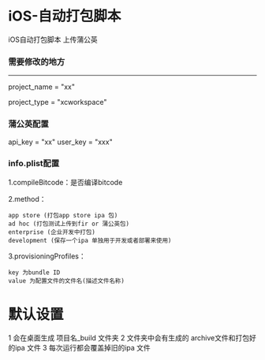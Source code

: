 # iOS-自动打包脚本
iOS自动打包脚本
上传蒲公英

### 需要修改的地方
*****************************
project_name =  "xx"

project_type = "xcworkspace"

### 蒲公英配置
api_key = "xx"
user_key = "xxx"

### info.plist配置
1.compileBitcode：是否编译bitcode

2.method：
```
app store (打包app store ipa 包)
ad hoc (打包测试上传到fir or 蒲公英包)
enterprise (企业开发中打包)
development (保存一个ipa 单独用于开发或者部署来使用)
```

3.provisioningProfiles：
```
key 为bundle ID  
value 为配置文件的文件名(描述文件名称)
```

# 默认设置
1 会在桌面生成 项目名_build 文件夹
2 文件夹中会有生成的 archive文件和打包好的ipa 文件
3 每次运行都会覆盖掉旧的ipa 文件

